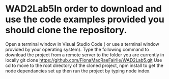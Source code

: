 # WAD2Lab5In order to download and use the code examples provided you should clone the repository. 
Open a terminal window in Visual Studio Code ( or use a terminal window provided by your operating system). Type the following command to download the project from a remote server to the folder you are currently in locally
git clone https://github.com/FionaMacRaeFairlie/WAD2Lab5.git
Use cd to move to the root directory of the cloned project, npm install to get the node dependancies set up then run the project by typing node index.

